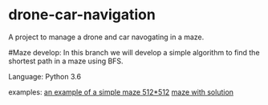 # drone-car-navigation
A project to manage a drone and car navogating in a maze. 

#Maze develop:
In this branch we will develop a simple algorithm to find the shortest path in a maze using BFS.

Language: Python 3.6

examples:
[an example of a simple maze 512*512](ex1.PNG)
[maze with solution](ex2.PNG)
